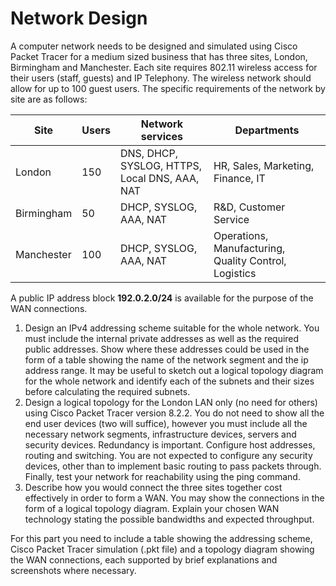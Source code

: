 # Network Design

A computer network needs to be designed and simulated using Cisco Packet Tracer for a medium sized business that has three sites, London, Birmingham and Manchester. Each site requires 802.11 wireless access for their users (staff, guests) and IP Telephony. The wireless network should allow for up to 100 guest users. The specific requirements of the network by site are as follows:

| Site | Users | Network services | Departments |
| --- | --- | --- | --- |
| London | 150 | DNS, DHCP, SYSLOG, HTTPS, Local DNS, AAA, NAT | HR, Sales, Marketing, Finance, IT |
| Birmingham | 50 | DHCP, SYSLOG, AAA, NAT | R&D, Customer Service |
| Manchester | 100 | DHCP, SYSLOG, AAA, NAT | Operations, Manufacturing, Quality Control, Logistics |

A public IP address block **192.0.2.0/24** is available for the purpose of the WAN connections.

1. Design an IPv4 addressing scheme suitable for the whole network. You must include the internal private addresses as well as the required public addresses. Show where these addresses could be used in the form of a table showing the name of the network segment and the ip address range. It may be useful to sketch out a logical topology diagram for the whole network and identify each of the subnets and their sizes before calculating the required subnets.
2. Design a logical topology for the London LAN only (no need for others) using Cisco Packet Tracer version 8.2.2. You do not need to show all the end user devices (two will suffice), however you must include all the necessary network segments, infrastructure devices, servers and security devices. Redundancy is important. Configure host addresses, routing and switching. You are not expected to configure any security devices, other than to implement basic routing to pass packets through. Finally, test your network for reachability using the ping command.
3. Describe how you would connect the three sites together cost effectively in order to form a WAN. You may show the connections in the form of a logical topology diagram. Explain your chosen WAN technology stating the possible bandwidths and expected throughput.

For this part you need to include a table showing the addressing scheme, Cisco Packet Tracer simulation (.pkt file) and a topology diagram showing the WAN connections, each supported by brief explanations and screenshots where necessary.
